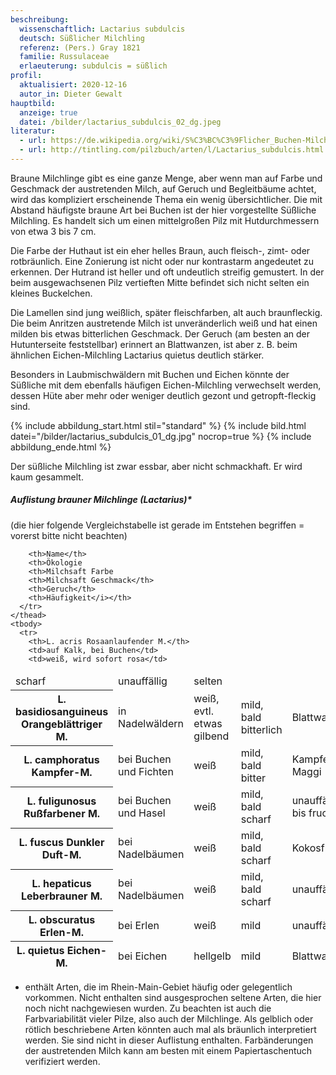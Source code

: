 ```yaml
---
beschreibung:
  wissenschaftlich: Lactarius subdulcis
  deutsch: Süßlicher Milchling
  referenz: (Pers.) Gray 1821
  familie: Russulaceae
  erlaeuterung: subdulcis = süßlich
profil:
  aktualisiert: 2020-12-16
  autor_in: Dieter Gewalt
hauptbild:
  anzeige: true
  datei: /bilder/lactarius_subdulcis_02_dg.jpeg
literatur:
  - url: https://de.wikipedia.org/wiki/S%C3%BC%C3%9Flicher_Buchen-Milchling
  - url: http://tintling.com/pilzbuch/arten/l/Lactarius_subdulcis.html
---
```

Braune Milchlinge gibt es eine ganze Menge, aber wenn man auf Farbe und Geschmack der austretenden Milch, auf Geruch und Begleitbäume achtet, wird das kompliziert erscheinende Thema ein wenig übersichtlicher. Die mit Abstand häufigste braune Art bei Buchen ist der hier vorgestellte Süßliche Milchling. Es handelt sich um einen mittelgroßen Pilz mit Hutdurchmessern von etwa 3 bis 7 cm.

Die Farbe der Huthaut ist ein eher helles Braun, auch fleisch-, zimt- oder rotbräunlich. Eine Zonierung ist nicht oder nur kontrastarm angedeutet zu erkennen. Der Hutrand ist heller und oft undeutlich streifig gemustert. In der beim ausgewachsenen Pilz vertieften Mitte befindet sich nicht selten ein kleines Buckelchen.

Die Lamellen sind jung weißlich, später fleischfarben, alt auch braunfleckig. Die beim Anritzen austretende Milch ist unveränderlich weiß und hat einen milden bis etwas bitterlichen Geschmack. Der Geruch (am besten an der Hutunterseite feststellbar) erinnert an Blattwanzen, ist aber z. B. beim ähnlichen Eichen-Milchling Lactarius quietus deutlich stärker.

Besonders in Laubmischwäldern mit Buchen und Eichen könnte der Süßliche mit dem ebenfalls häufigen Eichen-Milchling verwechselt werden, dessen Hüte aber mehr oder weniger deutlich gezont und getropft-fleckig sind.

{% include abbildung_start.html stil="standard" %}
{% include bild.html datei="/bilder/lactarius_subdulcis_01_dg.jpg" nocrop=true %}
{% include abbildung_ende.html %}

Der süßliche Milchling ist zwar essbar, aber nicht schmackhaft. Er wird kaum gesammelt.

##### Auflistung brauner Milchlinge (Lactarius)*

(die hier folgende Vergleichstabelle ist gerade im Entstehen begriffen = vorerst bitte nicht beachten)

<div class="table-responsive">
  <table class="table">
    <thead>
      <tr>
        
        <th>Name</th>
        <th>Ökologie
        <th>Milchsaft Farbe
        <th>Milchsaft Geschmack</th>
        <th>Geruch</th>
        <th>Häufigkeit</i></th>
      </tr>
    </thead>
    <tbody>
      <tr>
        <th>L. acris Rosaanlaufender M.</th>
        <td>auf Kalk, bei Buchen</td>
        <td>weiß, wird sofort rosa</td>
<td>scharf</td>
<td>unauffällig</td>
<td>selten</td>
      </tr>
<th>L. basidiosanguineus Orangeblättriger M.</th>
       <td>in Nadelwäldern</td>
        <td>weiß, evtl. etwas gilbend</td>
<td>mild, bald bitterlich</td>
<td>Blattwanzen</td>
<td>selten</td>
      <tr>
        <th>L. camphoratus Kampfer-M.</th>
        <td>bei Buchen und Fichten</td>
        <td>weiß</td>
<td>mild, bald bitter</td>
<td>Kampfer, Maggi</td>
<td>ziemlich häufig</td>
      </tr> 
      <tr>
        <th>L. fuligunosus Rußfarbener M.</th>
        <td>bei Buchen und Hasel</td>
    
<td>weiß</td>
<td>mild, bald scharf</td>
<td>unauffällig bis fruchtig</td>
<td>selten</td>
      </tr>
      <tr>
        <th>L. fuscus Dunkler Duft-M.</th>
        <td>bei Nadelbäumen</td>
        
<td>weiß</td>
<td>mild, bald scharf</td>
<td>Kokosflocken</td>
<td>nicht häufig</td>
      </tr>
      <tr>
        <th>L. hepaticus Leberbrauner M.</th>
         <td>bei Nadelbäumen</td>
       
<td>weiß</td>
<td>mild, bald scharf</td>
<td>unauffällig</td>
<td>mäßig häufig</td>
      </tr>
     
 <tr>
<th>L. obscuratus Erlen-M.</th>
         <td>bei Erlen</td>
       
<td>weiß</td>
<td>mild</td>
<td>unauffällig</td>
<td>mäßig häufig</td>
      </tr>
 <tr>
<th>L. quietus Eichen-M.</th>
         <td>bei Eichen</td>
       
<td>hellgelb</td>
<td>mild</td>
<td>Blattwanzen</td>
<td>sehr häufig</td>
      </tr>
    </tbody>
  </table>
</div>

* enthält Arten, die im Rhein-Main-Gebiet häufig oder gelegentlich vorkommen. Nicht enthalten sind ausgesprochen seltene Arten, die hier noch nicht nachgewiesen wurden. Zu beachten ist auch die Farbvariabilität vieler Pilze, also auch der Milchlinge. Als gelblich oder rötlich beschriebene Arten könnten auch mal als bräunlich interpretiert werden. Sie sind nicht in dieser Auflistung enthalten. Farbänderungen der austretenden Milch kann am besten mit einem Papiertaschentuch verifiziert werden.